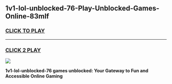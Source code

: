 
## 1v1-lol-unblocked-76-Play-Unblocked-Games-Online-83mlf
<h3>
<a href="https://premium76.site?title=1v1-lol-unblocked-76&ref=25A">CLICK TO PLAY</a></h3>
<hr>

<h3>
<a href="https://premium76.site?title=1v1-lol-unblocked-76&ref=25A">CLICK 2 PLAY</a>
  
</h3>

<a href="https://premium76.site?title=1v1-lol-unblocked-76&ref=25A"><img src="https://clearcache.store/games.png"></a>


**1v1-lol-unblocked-76 games unblocked: Your Gateway to Fun and Accessible Online Gaming**
